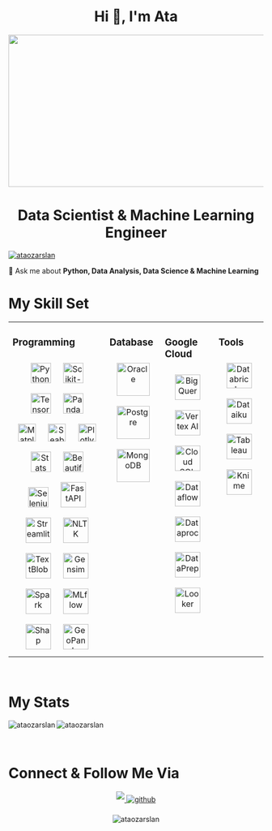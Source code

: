 <h1 align="center">Hi 👋, I'm Ata</h1>
<div align="center">
  <img src="https://media.giphy.com/media/dWesBcTLavkZuG35MI/giphy.gif" width="600" height="300"/>
</div>
<h1 align="center">Data Scientist & Machine Learning Engineer</h1>

<p align="left"> <a href="https://github.com/ryo-ma/github-profile-trophy"><img src="https://github-profile-trophy.vercel.app/?username=ataozarslan" alt="ataozarslan" /></a> </p>

💬 Ask me about **Python, Data Analysis, Data Science & Machine Learning**

# My Skill Set

<table><tr><td valign="top" width="30%">

### Programming  
<div align="center">  
<a href="https://www.python.org/" target="_blank"><img style="margin: 10px" src="https://profilinator.rishav.dev/skills-assets/python-original.svg" alt="Python" height="40" /></a>
<a href="https://scikit-learn.org/stable/" target="_blank"><img style="margin: 10px" src="https://upload.wikimedia.org/wikipedia/commons/thumb/0/05/Scikit_learn_logo_small.svg/2560px-Scikit_learn_logo_small.svg.png" alt="Scikit-Learn" height="40" /></a>
<a href="https://www.tensorflow.org/" target="_blank"><img style="margin: 10px" src="https://www.gstatic.com/devrel-devsite/prod/vad6bef05f1c1d3cacb007960942dc48893aaf1a38ae980a20397fbe9c6e1061d/tensorflow/images/lockup.svg" alt="Tensorflow" height="40" /></a>
<a href="https://pandas.pydata.org/" target="_blank"><img style="margin: 10px" src="https://pandas.pydata.org/static/img/pandas_white.svg" alt="Pandas" height="40" /></a>
<a href="https://matplotlib.org/" target="_blank"><img style="margin: 10px" src="https://matplotlib.org/_static/logo_dark.svg" alt="Matplotlib" height="35" /></a>
<a href="https://seaborn.pydata.org/" target="_blank"><img style="margin: 10px" src="https://seaborn.pydata.org/_static/logo-wide-lightbg.svg" alt="Seaborn" height="35" /></a>
<a href="https://plotly.com/" target="_blank"><img style="margin: 10px" src="https://images.prismic.io/plotly-marketing-website-2/69e12d6a-fb65-4b6e-8423-9465a29c6028_plotly-logo-lg.png?auto=compress%2Cformat&fit=max&w=256" alt="Plotly" height="35" /></a>
<a href="https://www.statsmodels.org/stable/index.html" target="_blank"><img style="margin: 10px" src="https://www.statsmodels.org/stable/_images/statsmodels-logo-v2-horizontal.svg" alt="Statsmodels" height="40" /></a>
<a href="https://beautiful-soup-4.readthedocs.io/en/latest/" target="_blank"><img style="margin: 10px" src="https://browserstack.wpenginepowered.com/wp-content/uploads/2023/06/What-is-Beautiful-Soup-1-250x85.png" alt="BeautifulSoup4" height="40" /></a>
<a href="https://selenium-python.readthedocs.io/" target="_blank"><img style="margin: 10px" src="https://raw.githubusercontent.com/detain/svg-logos/780f25886640cef088af994181646db2f6b1a3f8/svg/selenium-logo.svg" alt="Selenium" height="40" /></a>
<a href="https://fastapi.tiangolo.com/" target="_blank"><img style="margin: 10px" src="https://upload.wikimedia.org/wikiversity/en/thumb/8/8c/FastAPI_logo.png/640px-FastAPI_logo.png" alt="FastAPI" height="50" /></a>
<a href="https://streamlit.io/" target="_blank"><img style="margin: 10px" src="https://streamlit.io/images/brand/streamlit-logo-secondary-colormark-lighttext.svg" alt="Streamlit" height="50" /></a>
<a href="https://www.nltk.org/" target="_blank"><img style="margin: 10px" src="https://miro.medium.com/v2/resize:fit:592/1*YM2HXc7f4v02pZBEO8h-qw.png" alt="NLTK" height="50" /></a>
<a href="https://textblob.readthedocs.io/en/dev/" target="_blank"><img style="margin: 10px" src="https://diamond-thumbnails.s3.us-west-2.amazonaws.com/thinkbigcms/Product/logo/0643d8c9-2d6f-4305-8733-cd96b8557578.png?hash=350304961fe86c1de39bf5fbc025f1ea" alt="TextBlob" height="50" /></a>
<a href="https://radimrehurek.com/gensim/" target="_blank"><img style="margin: 10px" src="https://radimrehurek.com/gensim/_images/gensim_logo_positive_complete_tb.png" alt="Gensim" height="50" /></a>
<a href="https://spark.apache.org/" target="_blank"><img style="margin: 10px" src="https://upload.wikimedia.org/wikipedia/commons/thumb/f/f3/Apache_Spark_logo.svg/1200px-Apache_Spark_logo.svg.png" alt="Spark" height="50" /></a>
<a href="https://mlflow.org/" target="_blank"><img style="margin: 10px" src="https://mlflow.org/images/MLflow-logo-final-white-TM.png" alt="MLflow" height="50" /></a>
<a href="https://shap.readthedocs.io/en/latest/" target="_blank"><img style="margin: 10px" src="https://user-images.githubusercontent.com/38404461/65588818-7734b500-df88-11e9-907c-a0bc0c0fdfc1.png" alt="Shap" height="50" /></a>
<a href="https://geopandas.org/en/stable/" target="_blank"><img style="margin: 10px" src="https://geopandas.org/en/stable/_static/geopandas_logo_web.svg" alt="GeoPandas" height="50" /></a>
</div>
</td><td valign="top" width="5%">

### Database  
<div align="center">
<a href="https://www.oracle.com/" target="_blank"><img style="margin: 10px" src="https://profilinator.rishav.dev/skills-assets/oracle-original.svg" alt="Oracle" height="65" /></a>
<a href="https://www.postgresql.org/" target="_blank"><img style="margin: 10px" src="https://upload.wikimedia.org/wikipedia/commons/thumb/2/29/Postgresql_elephant.svg/1985px-Postgresql_elephant.svg.png" alt="Postgre" height="65" /></a>
<a href="https://www.mongodb.com/" target="_blank"><img style="margin: 10px" src="https://profilinator.rishav.dev/skills-assets/mongodb-original-wordmark.svg" alt="MongoDB" height="65" /></a>
</div>
</td><td valign="top" width="15%">

### Google Cloud  
<div align="center">
<a href="https://cloud.google.com/bigquery/" target="_blank"><img style="margin: 10px" src="https://semtr.com/blog/wp-content/uploads/2020/12/big.png" alt="BigQuery" height="50" /></a>
<a href="https://cloud.google.com/vertex-ai/" target="_blank"><img style="margin: 10px" src="https://static.wixstatic.com/media/ae2a18_da5e51a6483b46a4add6e7b5f44c4ec2~mv2.jpg/v1/fill/w_640,h_430,al_c,q_80,usm_0.66_1.00_0.01,enc_auto/ae2a18_da5e51a6483b46a4add6e7b5f44c4ec2~mv2.jpg" alt="Vertex AI" height="50" /></a>
<a href="https://cloud.google.com/sql/" target="_blank"><img style="margin: 10px" src="https://miro.medium.com/v2/resize:fit:1200/0*sbUQaEbEVSXuZDs3.png" alt="Cloud SQL" height="50" /></a>
<a href="https://cloud.google.com/dataflow/" target="_blank"><img style="margin: 10px" src="https://devio2023-media.developers.io/wp-content/uploads/2020/10/gcp-eyecatch-dataflow_1200x630.png" alt="Dataflow" height="50" /></a>
<a href="https://cloud.google.com/dataproc/" target="_blank"><img style="margin: 10px" src="https://www.qlik.com/de-de/-/media/images/global-us/site-content/products/google-cloud-platform/cloud-dataproc-2x.png?rev=-1&h=302&w=319&hash=B5D6E6779A9DE99C53C4FCE7E607A5CF&dpr=1" alt="Dataproc" height="50" /></a>
<a href="https://cloud.google.com/dataprep/" target="_blank"><img style="margin: 10px" src="https://miro.medium.com/v2/resize:fit:1184/1*EdqAlNzJvuEbRsGWLgnCrg.png" alt="DataPrep" height="50" /></a>
<a href="https://cloud.google.com/looker/" target="_blank"><img style="margin: 10px" src="https://mma.prnewswire.com/media/1192823/Looker_Logo_Horizontal_FullColor_Logo.jpg?p=facebook" alt="Looker" height="50" /></a>
</div>
</td><td valign="top" width="8%">

### Tools
<div align="center">
<a href="https://www.databricks.com/" target="_blank"><img style="margin: 10px" src="https://www.databricks.com/wp-content/uploads/2020/04/og-databricks.png" alt="Databricks" height="50" /></a>
<a href="https://www.dataiku.com/" target="_blank"><img style="margin: 10px" src="https://logowik.com/content/uploads/images/dataiku1814.logowik.com.webp" alt="Dataiku" height="50" /></a>
<a href="https://www.tableau.com/" target="_blank"><img style="margin: 10px" src="https://logos-world.net/wp-content/uploads/2021/10/Tableau-Logo.png" alt="Tableau" height="50" /></a>
<a href="https://www.knime.com/" target="_blank"><img style="margin: 10px" src="https://www.knime.com/images/knime-logo.svg" alt="Knime" height="50" /></a>
</div>  
</td></table>

<br/>

# My Stats

<p><img align="left" src="https://github-readme-stats.vercel.app/api?username=ataozarslan&layout=compact&theme=vision-friendly-dark&show_icons=true&locale=en" alt="ataozarslan" /></p>
<p><img align="center" src="https://github-readme-stats.vercel.app/api/top-langs?username=ataozarslan&layout=compact&theme=vision-friendly-dark&show_icons=true&locale=en" alt="ataozarslan" /></p>

<br/>

# Connect & Follow Me Via  
<div align="center">
  
<a href="https://linkedin.com/in/ataozarslan" target="_blank">
<img src=https://img.shields.io/badge/linkedin-%231E77B5.svg?&style=for-the-badge&logo=linkedin&logoColor=white style="margin-bottom: 5px;" />
</a>
  
<a href="https://medium.com/@ataozarslan" target="_blank">
<img src=https://img.shields.io/badge/medium-%2324292e.svg?&style=for-the-badge&logo=medium&logoColor=white alt=github style="margin-bottom: 5px;" />
</a>  
  
</div>  
  
<br/>  

<div align="center">
<img src="https://komarev.com/ghpvc/?username=ataozarslan&label=Profile%20views&color=0e75b6&style=flat" alt="ataozarslan" align="center" />
</div>  
